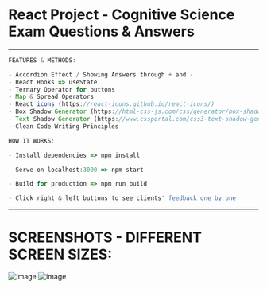 # React Project - Cognitive Science Exam Questions & Answers

<hr>

```ts
FEATURES & METHODS:

- Accordion Effect / Showing Answers through + and -
- React Hooks => useState 
- Ternary Operator for buttons
- Map & Spread Operators
- React icons (https://react-icons.github.io/react-icons/) 
- Box Shadow Generator (https://html-css-js.com/css/generator/box-shadow/)
- Text Shadow Generator (https://www.cssportal.com/css3-text-shadow-generator/)
- Clean Code Writing Principles
```

```ts
HOW IT WORKS:

- Install dependencies => npm install

- Serve on localhost:3000 => npm start

- Build for production => npm run build

- Click right & left buttons to see clients' feedback one by one
```

<hr>

# SCREENSHOTS - DIFFERENT SCREEN SIZES:
![image](https://user-images.githubusercontent.com/90147636/189540316-331b0bb1-89fb-46f3-bb95-bf8616f5639c.png)
![image](https://user-images.githubusercontent.com/90147636/189540332-8baa3f3b-d2aa-4f2b-888e-15103221a08a.png)

